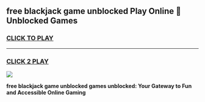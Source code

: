 
## free blackjack game unblocked Play Online 👋 Unblocked Games
<h3>
<a href="https://premium.freeplayer.one?title=free_blackjack_game_unblocked&ref=19F">CLICK TO PLAY</a></h3>
<hr>

<h3>
<a href="https://premium.freeplayer.one?title=free_blackjack_game_unblocked&ref=19F">CLICK 2 PLAY</a>
  
</h3>

<a href="https://premium.freeplayer.one?title=free_blackjack_game_unblocked&ref=19F"><img src="https://clearcache.store/games.png"></a>


**free blackjack game unblocked games unblocked: Your Gateway to Fun and Accessible Online Gaming**
